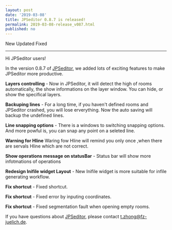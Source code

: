 ```yaml
---
layout: post
date: '2019-03-08'
title: JPSeditor 0.8.7 is released!
permalink: 2019-03-08-release_v087.html
published: no
---
```


<link rel="stylesheet" href="https://use.fontawesome.com/releases/v5.3.1/css/all.css" integrity="sha384-mzrmE5qonljUremFsqc01SB46JvROS7bZs3IO2EmfFsd15uHvIt+Y8vEf7N7fWAU" crossorigin="anonymous">

<i class="far fa-plus-square"></i> New 
<i class="far fa-caret-square-up"></i> Updated
<i class="far fa-check-square"></i> Fixed

----

Hi JPSeditor users!

In the version 0.8.7 of [JPSeditor](http://www.jupedsim.org/jpseditor/), we added lots of exciting features to make JPSeditor more productive.

<i class="far fa-plus-square"></i> **Layers controlling** - Now in JPSeditor, it will detect the high of rooms automatically, the show informations on  the layer window. You can hide, or show the specifical layers.

<i class="far fa-plus-square"></i> **Backuping lines** - For a long time, if you haven't defined rooms and JPSeditor crashed, you will lose erverything. Now the auto saving will backup the undefined lines.

<i class="far fa-plus-square"></i> **Line snapping options** - There is a windows to switching snapping options. And more powful is, you can snap any point on a seleted line.

<i class="far fa-caret-square-up"></i> **Warning for Hline** Waring fow Hline will remind you only once ,when there are servals Hline which are not correct.

<i class="far fa-caret-square-up"></i> **Show operations message on statusBar** - Status bar will show more infotmations of operations

<i class="far fa-caret-square-up"></i> **Redesign Inifile widget Layout** - New Inifile widget is more suitable for infile generating workflow.

<i class="far fa-check-square"></i> **Fix shortcut** - Fixed shortcut.

<i class="far fa-check-square"></i> **Fix shortcut** - Fixed error by inputing coordinates.

<i class="far fa-check-square"></i> **Fix shortcut** - Fixed segmentation fault when opening empty rooms.


If you have questions about [JPSeditor](http://www.jupedsim.org/jpseditor/), please contact <t.zhong@fz-juelich.de>.